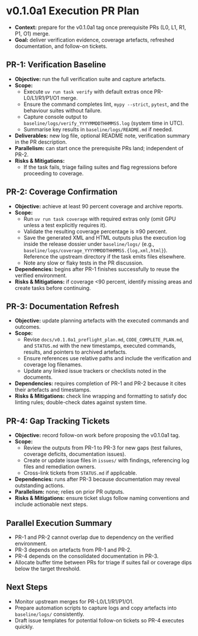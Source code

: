 # v0.1.0a1 Execution PR Plan

- **Context:** prepare for the v0.1.0a1 tag once prerequisite PRs (L0, L1,
  R1, P1, O1) merge.
- **Goal:** deliver verification evidence, coverage artefacts, refreshed
  documentation, and follow-on tickets.

## PR-1: Verification Baseline

- **Objective:** run the full verification suite and capture artefacts.
- **Scope:**
  - Execute `uv run task verify` with default extras once PR-L0/L1/R1/P1/O1
    merge.
  - Ensure the command completes lint, `mypy --strict`, `pytest`, and the
    behaviour suites without failure.
  - Capture console output to `baseline/logs/verify_YYYYMMDDTHHMMSS.log`
    (system time in UTC).
  - Summarise key results in `baseline/logs/README.md` if needed.
- **Deliverables:** new log file, optional README note, verification summary in
  the PR description.
- **Parallelism:** can start once the prerequisite PRs land; independent of
  PR-2.
- **Risks & Mitigations:**
  - If the task fails, triage failing suites and flag regressions before
    proceeding to coverage.

## PR-2: Coverage Confirmation

- **Objective:** achieve at least 90 percent coverage and archive reports.
- **Scope:**
  - Run `uv run task coverage` with required extras only (omit GPU unless a
    test explicitly requires it).
  - Validate the resulting coverage percentage is ≥90 percent.
  - Save the generated XML and HTML outputs plus the execution log inside the
    release dossier under `baseline/logs/` (e.g.,
    `baseline/logs/coverage_YYYYMMDDTHHMMSS.{log,xml,html}`).
    Reference the upstream directory if the task emits files elsewhere.
  - Note any slow or flaky tests in the PR discussion.
- **Dependencies:** begins after PR-1 finishes successfully to reuse the
  verified environment.
- **Risks & Mitigations:** if coverage <90 percent, identify missing areas and
  create tasks before continuing.

## PR-3: Documentation Refresh

- **Objective:** update planning artefacts with the executed commands and
  outcomes.
- **Scope:**
  - Revise `docs/v0.1.0a1_preflight_plan.md`, `CODE_COMPLETE_PLAN.md`, and
    `STATUS.md` with the new timestamps, executed commands, results, and
    pointers to archived artefacts.
  - Ensure references use relative paths and include the verification and
    coverage log filenames.
  - Update any linked issue trackers or checklists noted in the documents.
- **Dependencies:** requires completion of PR-1 and PR-2 because it cites their
  artefacts and timestamps.
- **Risks & Mitigations:** check line wrapping and formatting to satisfy doc
  linting rules; double-check dates against system time.

## PR-4: Gap Tracking Tickets

- **Objective:** record follow-on work before proposing the v0.1.0a1 tag.
- **Scope:**
  - Review the outputs from PR-1 to PR-3 for new gaps (test failures,
    coverage deficits, documentation issues).
  - Create or update issue files in `issues/` with findings, referencing log
    files and remediation owners.
  - Cross-link tickets from `STATUS.md` if applicable.
- **Dependencies:** runs after PR-3 because documentation may reveal
  outstanding actions.
- **Parallelism:** none; relies on prior PR outputs.
- **Risks & Mitigations:** ensure ticket slugs follow naming conventions and
  include actionable next steps.

## Parallel Execution Summary

- PR-1 and PR-2 cannot overlap due to dependency on the verified environment.
- PR-3 depends on artefacts from PR-1 and PR-2.
- PR-4 depends on the consolidated documentation in PR-3.
- Allocate buffer time between PRs for triage if suites fail or coverage dips
  below the target threshold.

## Next Steps

- Monitor upstream merges for PR-L0/L1/R1/P1/O1.
- Prepare automation scripts to capture logs and copy artefacts into
  `baseline/logs/` consistently.
- Draft issue templates for potential follow-on tickets so PR-4 executes
  quickly.
